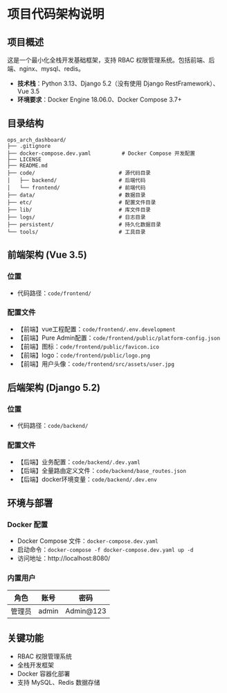 # 项目代码架构说明

## 项目概述

这是一个最小化全栈开发基础框架，支持 RBAC 权限管理系统。包括前端、后端、nginx、mysql、redis。

- **技术栈**：Python 3.13、Django 5.2（没有使用 Django RestFramework）、Vue 3.5
- **环境要求**：Docker Engine 18.06.0、Docker Compose 3.7+

## 目录结构

```
ops_arch_dashboard/
├── .gitignore
├── docker-compose.dev.yaml          # Docker Compose 开发配置
├── LICENSE
├── README.md
├── code/                           # 源代码目录
│   ├── backend/                    # 后端代码
│   └── frontend/                   # 前端代码
├── data/                           # 数据目录
├── etc/                            # 配置文件目录
├── lib/                            # 库文件目录
├── logs/                           # 日志目录
├── persistent/                     # 持久化数据目录
└── tools/                          # 工具目录
```

## 前端架构 (Vue 3.5)

### 位置
- 代码路径：`code/frontend/`

### 配置文件
- 【前端】vue工程配置：`code/frontend/.env.development`
- 【前端】Pure Admin配置：`code/frontend/public/platform-config.json`
- 【前端】图标：`code/frontend/public/favicon.ico`
- 【前端】logo：`code/frontend/public/logo.png`
- 【前端】用户头像：`code/frontend/src/assets/user.jpg`

## 后端架构 (Django 5.2)

### 位置
- 代码路径：`code/backend/`

### 配置文件
- 【后端】业务配置：`code/backend/.dev.yaml`
- 【后端】全量路由定义文件：`code/backend/base_routes.json`
- 【后端】docker环境变量：`code/backend/.dev.env`

## 环境与部署

### Docker 配置
- Docker Compose 文件：`docker-compose.dev.yaml`
- 启动命令：`docker-compose -f docker-compose.dev.yaml up -d`
- 访问地址：http://localhost:8080/

### 内置用户
| 角色 | 账号 | 密码 |
| ---- | ---- | ---- |
| 管理员 | admin | Admin@123 |

## 关键功能
- RBAC 权限管理系统
- 全栈开发框架
- Docker 容器化部署
- 支持 MySQL、Redis 数据存储